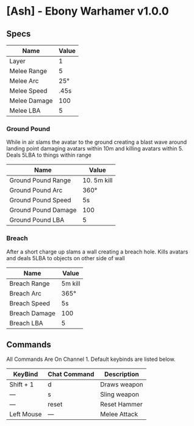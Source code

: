
# [Ash] - Ebony Warhamer v1.0.0
## Specs
| Name                | Value        |
|---------------------|--------------|
| Layer               | 1            |
| Melee Range         | 5            |
| Melee Arc           | 25°          |
| Melee Speed         | .45s         |
| Melee Damage        | 100          |
| Melee LBA           | 5            |



### Ground Pound
While in air slams the avatar to the ground creating a blast wave around landing point damaging avatars within 10m and killing avatars within 5.
Deals 5LBA to things within range


| Name                | Value        |
|---------------------|--------------|
| Ground Pound Range  | 10. 5m kill  |
| Ground Pound Arc    | 360°         |
| Ground Pound Speed  | 5s           |
| Ground Pound Damage | 100          |
| Ground Pound LBA    | 5            |

### Breach
After a short charge up slams a wall creating a breach hole.
Kills avatars and deals 5LBA to objects on other side of wall


| Name                | Value        |
|---------------------|--------------|
| Breach Range        | 5m kill      |
| Breach Arc          | 365°         |
| Breach Speed        | 5s           |
| Breach Damage       | 100          |
| Breach LBA          | 5            |

## Commands
All Commands Are On Channel 1. Default keybinds are listed below.

| KeyBind      | Chat Command | Description                                                 
|--------------|--------------|-------------------------------------------------------------                                 
| Shift + 1    | d            | Draws weapon                                                
| —            | s            | Sling weapon                                   
| —            | reset        | Reset Hammer                                     
| Left Mouse   | —            | Melee Attack        
